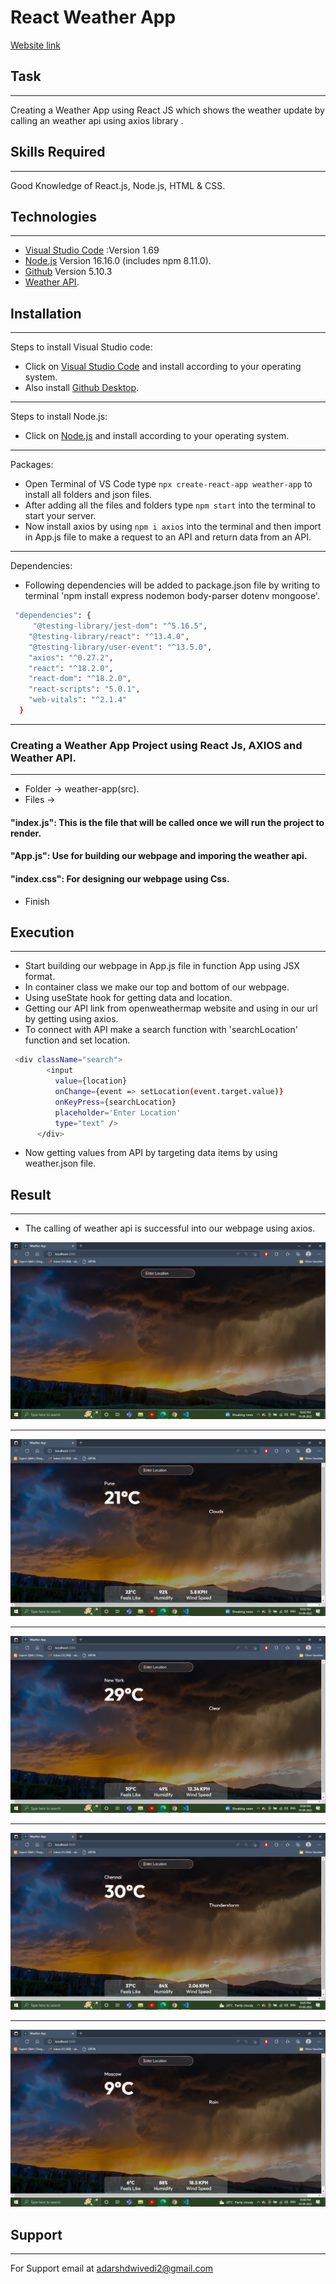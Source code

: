 # React Weather App 
[Website link](https://adarsh00712.github.io/Weather-App/)

## Task
***
Creating a Weather App using React JS which shows the weather update by calling an weather api using axios library . 
## Skills Required
***
Good Knowledge of React.js, Node.js, HTML & CSS. 
## Technologies
***
* [Visual Studio Code](https://code.visualstudio.com/Download) :Version 1.69
* [Node.js](https://nodejs.org/en/download/) Version 16.16.0 (includes npm 8.11.0).
* [Github](https://github.com/) Version 5.10.3 
* [Weather API](https://openweathermap.org/).

## Installation
***
Steps to install Visual Studio code:

* Click on [Visual Studio Code](https://code.visualstudio.com/Download) and install according to your operating system.
* Also install [Github Desktop](https://desktop.github.com/).
***
Steps to install Node.js:

* Click on [Node.js](https://nodejs.org/en/download/) and install according to your operating system.

***
Packages:

* Open Terminal of VS Code type `npx create-react-app weather-app` to install all folders and json files.
* After adding all the files and folders type `npm start` into the terminal to start your server.
* Now install axios by using `npm i axios` into the terminal and then import in App.js file to make a request to an API and return data     from an API.
***
Dependencies:

* Following dependencies will be added to package.json file by writing to terminal 'npm install express nodemon body-parser dotenv mongoose'.
```bash
 "dependencies": {
     "@testing-library/jest-dom": "^5.16.5",
    "@testing-library/react": "^13.4.0",
    "@testing-library/user-event": "^13.5.0",
    "axios": "^0.27.2",
    "react": "^18.2.0",
    "react-dom": "^18.2.0",
    "react-scripts": "5.0.1",
    "web-vitals": "^2.1.4"
  }
```
***
### Creating a Weather App Project using React Js, AXIOS and Weather API.
***
* Folder -> weather-app(src).
* Files -> 
#### "index.js": This is the file that will be called once we will run the project to render.
#### "App.js": Use for building our webpage and imporing the weather api.
#### "index.css": For designing our webpage using Css.
* Finish

## Execution
***
* Start building our webpage in App.js file in function App using JSX format. 
* In container class we make our top and bottom of our webpage.
* Using useState hook for getting data and location.
* Getting our API link from openweathermap website and using in our url by getting using axios.
* To connect with API make a search function with 'searchLocation' function and set location.
```bash
 <div className="search">
        <input
          value={location}
          onChange={event => setLocation(event.target.value)}
          onKeyPress={searchLocation}
          placeholder='Enter Location'
          type="text" />
      </div>
```
* Now getting values from API by targeting data items by using weather.json file.


## Result
***
* The calling of weather api is successful into our webpage using axios.

![Weather App](https://github.com/Adarsh00712/Weather-App/blob/main/Screenshots/1.png)

***
![Weather App](https://github.com/Adarsh00712/Weather-App/blob/main/Screenshots/2.png)

***
![Weather App](https://github.com/Adarsh00712/Weather-App/blob/main/Screenshots/3.png)

***
![REST API](https://github.com/Adarsh00712/Weather-App/blob/main/Screenshots/4.png)

***
![REST API](https://github.com/Adarsh00712/Weather-App/blob/main/Screenshots/6.png)

## Support
***
For Support email at adarshdwivedi2@gmail.com

